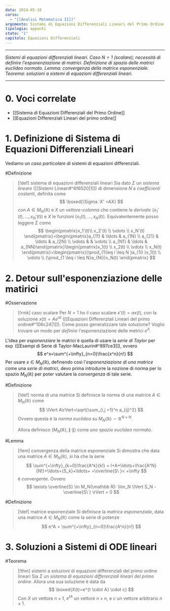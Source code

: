 ```yaml
---
data: 2024-05-18
corso:
  - "[[Analisi Matematica II]]"
argomento: Sistemi di Equazioni Differenziali Lineari del Primo Ordine
tipologia: appunti
stato: "1"
capitolo: Equazioni Differenziali
---
```

- - -
*Sistemi di equazioni differenziali lineari. Caso $N=1$ (scalare); necessità di definire l'esponenziazione di matrici. Definizione di spazio delle matrici euclideo normato. Lemma: convergenza della matrice esponenziale. Teorema: soluzioni a sistemi di equazioni differenziali lineari.*
- - -
# 0. Voci correlate
- [[Sistema di Equazioni Differenziali del Primo Ordine]]
- [[Equazioni Differenziali Lineari del primo ordine]]
# 1. Definizione di Sistema di Equazioni Differenziali Lineari
Vediamo un *caso particolare* di sistemi di equazioni differenziali.

#Definizione 
> [!def] sistema di equazioni differenziali lineari
> Sia dato $\Sigma$ un *sistema lineare* ([[Sistemi Lineari#^6f6520|1]]) di dimensione $N$ a *coefficienti costanti*, definita come
> $$
> \boxed{\Sigma :X' =AX}
> $$
> con $A \in M_N(\mathbb{R})$ e $X$ un *vettore-colonna* che contiene le *derivate* $(x_1'(t),\ldots, x_N'(t))$ e $X$ le funzioni $(x_1(t),\ldots,x_N(t))$. Equivalentemente posso leggere $\Sigma$ come
> $$
> \begin{pmatrix}x_1'(t)\\ x_2'(t) \\ \vdots \\ x_N'(t)  \end{pmatrix}=\begin{pmatrix}a_{11} & \ldots & a_{1N} \\ a_{21} & \ldots & a_{2N} \\ \vdots & & \vdots \\ a_{N1} & \ldots & a_{NN}\end{pmatrix}\begin{pmatrix}x_1(t) \\ x_2(t) \\ \vdots \\ x_N(t) \end{pmatrix}=\begin{pmatrix}(\prod_{1\leq i \leq N }a_{1i}  )x_1(t) \\ \vdots \\ (\prod_{1 \leq i \leq N}a_{Ni})x_N(t) \end{pmatrix}
> $$

# 2. Detour sull'esponenziazione delle matirici
#Osservazione 
> [!rmk] caso scalare
> Per $N=1$ ho il caso scalare $x'(t)=ax(t)$, con la soluzione $x(t)=A e^{at}$ ([[Equazioni Differenziali Lineari del primo ordine#^106c24|1]]). Come posso generalizzare tale soluzione? Voglio trovare un modo per *definire* l'esponenziazione delle metrici $e^A$.

L'idea per *esponenziare* le matrici è quella di usare la *serie di Taylor* per $\exp$ ([[Esempi di Serie di Taylor-MacLaurin#^897ce3]]), ovvero
$$
e^x=\sum^{+\infty}_{n=0}\frac{x^n}{n!}
$$
Per usare $x \in M_N(\mathbb R)$, definendo così l'*esponenziazione di una matrice* come una *serie di matrici*, devo prima introdurre la nozione di norma per lo spazio $M_N(\mathbb{R})$ per poter valutare la *convergenza* di tale serie.

 #Definizione 
 > [!def] norma di una matrice
 > Si definisce la norma di una matrice $A \in M_N(\mathbb{R})$ come
 > $$
 > \lVert A\rVert=\sqrt{\sum_{i,j =1}^n a_{ij}^2}
 > $$
 > Ovvero questa è la *norma euclidea* su $M_N(\mathbb R) \sim \mathbb{R}^{N \times N}$.
 > 
 > Allora definisco $(M_N(\mathbb R), \lVert \cdot \rVert)$ come uno *spazio euclideo normato*.
 
 #Lemma 
 > [!lem] convergenza della matrice esponenziale
 > Si dimostra che data una matrice $A \in M_N(\mathbb R)$, si ha che la serie
 > $$
 > \sum^{+\infty}_{k=0}\frac{A^k}{k!} = I+A+\ldots+\frac{A^N}{N!}+\ldots={S_k}+\ldots+ =\overline{S\ }< +\infty
 > $$
 > è *convergente*. Ovvero
 > $$
 > \exists \overline{S}  \in M_N(\mathbb R): \lim_N \lVert S_N - \overline{S\ } \rVert = 0 
 > $$
 
 #Definizione 
 > [!def] matrice esponenziale
 > Si definisce la *matrice esponenziale*, data una matrice $A \in M_N(\mathbb R)$ come la serie di potenze
 > $$
 > e^A = \sum^{+\infty}_{n=0}\frac{A^n}{n!}
 > $$
 
# 3. Soluzioni a Sistemi di ODE lineari
#Teorema 
> [!thm] sistemi a soluzioni di equazioni differenziali del primo ordine lineari
> Sia $\Sigma$ un *sistema di equazioni differenziali lineari del primo ordine*. Allora una sua soluzione è data da
> $$
> \boxed{X(t)=e^{t \cdot A} \cdot c}
> $$
> Con $X$ un vettore $n \times 1$, $e^{t A}$ un vettore $n \times n$, e $c$ un vettore arbitrario $n \times 1$.

